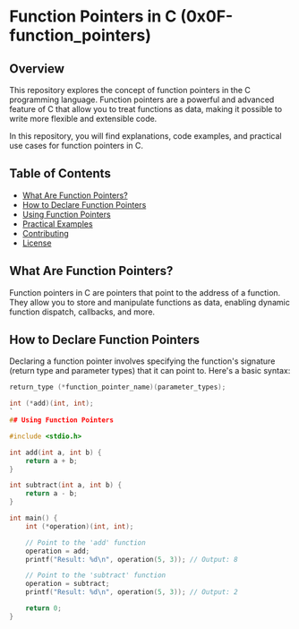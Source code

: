 # Function Pointers in C (0x0F-function_pointers)

## Overview

This repository explores the concept of function pointers in the C programming language. Function pointers are a powerful and advanced feature of C that allow you to treat functions as data, making it possible to write more flexible and extensible code.

In this repository, you will find explanations, code examples, and practical use cases for function pointers in C.

## Table of Contents

- [What Are Function Pointers?](#what-are-function-pointers)
- [How to Declare Function Pointers](#how-to-declare-function-pointers)
- [Using Function Pointers](#using-function-pointers)
- [Practical Examples](#practical-examples)
- [Contributing](#contributing)
- [License](#license)

## What Are Function Pointers?

Function pointers in C are pointers that point to the address of a function. They allow you to store and manipulate functions as data, enabling dynamic function dispatch, callbacks, and more.

## How to Declare Function Pointers

Declaring a function pointer involves specifying the function's signature (return type and parameter types) that it can point to. Here's a basic syntax:

```c
return_type (*function_pointer_name)(parameter_types);

int (*add)(int, int);
`
## Using Function Pointers

#include <stdio.h>

int add(int a, int b) {
    return a + b;
}

int subtract(int a, int b) {
    return a - b;
}

int main() {
    int (*operation)(int, int);

    // Point to the 'add' function
    operation = add;
    printf("Result: %d\n", operation(5, 3)); // Output: 8

    // Point to the 'subtract' function
    operation = subtract;
    printf("Result: %d\n", operation(5, 3)); // Output: 2

    return 0;
}
